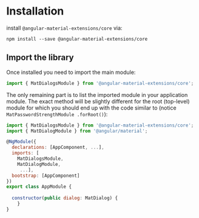 # Installation

install `@angular-material-extensions/core` via:
```shell
npm install --save @angular-material-extensions/core
```

## Import the library

Once installed you need to import the main module:
```js
import { MatDialogsModule } from '@angular-material-extensions/core';
```
The only remaining part is to list the imported module in your application module. The exact method will be slightly
different for the root (top-level) module for which you should end up with the code similar to (notice ` MatPasswordStrengthModule .forRoot()`):
```js
import { MatDialogsModule } from '@angular-material-extensions/core';
import { MatDialogModule } from '@angular/material';

@NgModule({
  declarations: [AppComponent, ...],
  imports: [
    MatDialogsModule,
    MatDialogModule,
     ...],  
  bootstrap: [AppComponent]
})
export class AppModule {
  
  constructor(public dialog: MatDialog) {
    }
}
```
